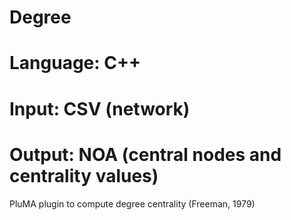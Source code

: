# Degree
# Language: C++
# Input: CSV (network)
# Output: NOA (central nodes and centrality values)
PluMA plugin to compute degree centrality (Freeman, 1979)
